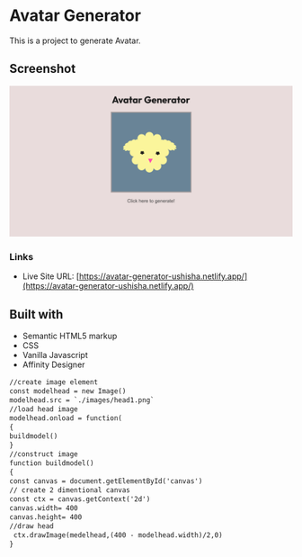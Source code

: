 # Avatar Generator

This is a project to generate Avatar.

## Screenshot

![](images/screenshot.png)

### Links

- Live Site URL: [https://avatar-generator-ushisha.netlify.app/](https://avatar-generator-ushisha.netlify.app/)

## Built with

- Semantic HTML5 markup
- CSS
- Vanilla Javascript
- Affinity Designer

```JS
//create image element
const modelhead = new Image()
modelhead.src = `./images/head1.png`
//load head image
modelhead.onload = function(
{
buildmodel()
}
//construct image
function buildmodel()
{
const canvas = document.getElementById('canvas')
// create 2 dimentional canvas
const ctx = canvas.getContext('2d')
canvas.width= 400
canvas.height= 400
//draw head
 ctx.drawImage(medelhead,(400 - modelhead.width)/2,0)
}
```
